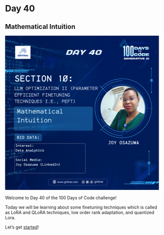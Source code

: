 # Day 40

## Mathematical Intuition 

![100 days of code Day 40](../../Images/Day40.png)

Welcome to Day 40 of the 100 Days of Code challenge!


Today we will be learning about some finetuning techniques which is called as LoRA and QLoRA techniques, low order rank adaptation, and quantized Lora.

Let’s get [started](https://youtu.be/l5a_uKnbEr4?si=DZEQ_wQETCsNSn-U)\!

